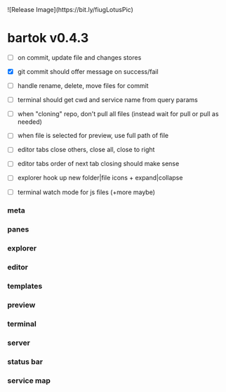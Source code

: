 <!-- no-select -->
<h1 style="display:none"></h1>
![Release Image](https://bit.ly/fiugLotusPic)

# bartok v0.4.3

  - [ ] on commit, update file and changes stores
  - [X] git commit should offer message on success/fail
  - [ ] handle rename, delete, move files for commit
  - [ ] terminal should get cwd and service name from query params
  - [ ] when "cloning" repo, don't pull all files (instead wait for pull or pull as needed)

  - [ ] when file is selected for preview, use full path of file
  - [ ] editor tabs close others, close all, close to right
  - [ ] editor tabs order of next tab closing should make sense
  - [ ] explorer hook up new folder|file icons + expand|collapse

  - [ ] terminal watch mode for js files (+more maybe)

### meta

### panes

### explorer

### editor

### templates

### preview

### terminal

### server

### status bar

### service map


